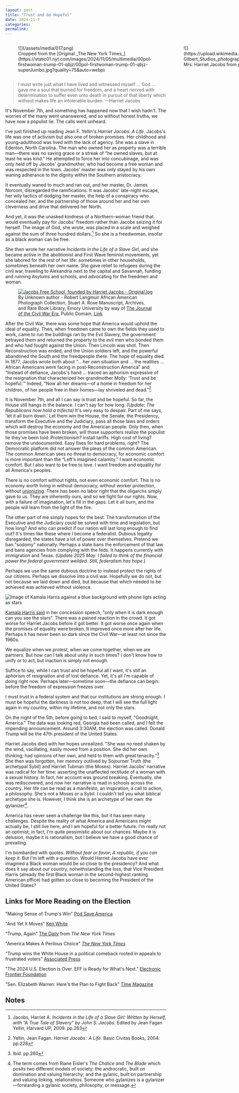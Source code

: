 ```yaml
---
layout: post
title: "Trust and be Hopeful"
date: 2024-11-7
categories:
permalink:
---
```

<div style="display:grid;grid-template-columns:1fr 1fr">
<figure style="padding:0 10px 0 0">
![](/assets/media/017.png)
<figcaption>
Cropped from the [Original _The New York Times_](https://static01.nyt.com/images/2024/11/05/multimedia/00pol-firstwoman-trump-01-qbjz/00pol-firstwoman-trump-01-qbjz-superJumbo.jpg?quality=75&auto=webp)
</figcaption>
</figure>
<figure style="padding:0 0 0 10px">
![](https://upload.wikimedia.org/wikipedia/commons/thumb/e/ee/Gilbert_Studios_photograph_of_Harriet_Jacobs.jpg/800px-Gilbert_Studios_photograph_of_Harriet_Jacobs.jpg)
<figcaption>
Mrs. Harriet Jacobs from <a href="https://en.wikipedia.org/wiki/User:Adam_Cuerden" class="extiw" title="en:User:Adam Cuerden">Adam Cuerden</a> - <a rel="nofollow" class="external text" href="https://www.journalofthecivilwarera.org/2019/07/harriet-jacobs-working-for-freedpeople-in-civil-war-alexandria/harriet-jacobs-portrait-copy/">Journal of the Civil War Era</a>, Public Domain, <a href="https://commons.wikimedia.org/w/index.php?curid=91475514">Link</a>
</figcaption>
</figure>
</div>


> I must write just what I have lived and witnessed myself … God … gave me a soul that burned for freedom, and a heart nerved with determination to suffer even unto death in pursuit of that liberty which without makes life an intolerable burden. —Harriet Jacobs

It's November 7th, and something has happened now that I wish hadn't. The worries of the many went unanswered, and so without honest truths, we have now a populist lie. The calls went unheard.

I've just finished up reading Jean F. Yellin's *Harriet Jacobs: A Life*. Jacobs's life was one of activism but also one of broken promises. Her childhood and young-adulthood was lived with the lack of agency. She was a slave in Edenton, North Carolina. The man who owned her as property was a terrible man—there was no saving grace or a streak of "he owned slaves, but at least he was kind." He attempted to force her into concubinage, and was only held off by Jacobs' grandmother, who had become a free woman and was respected in the town. Jacobs' master was only stayed by his own waning adherance to the dignity within the Southern aristocracy.

It eventually waned to much and ran out, and her master, Dr. James Norcom, disregarded the ramifications. It was Jacobs' late-night escape, her wily tactics of dodging her master, the help of a conspiracy who concealed her, and the partnership of those around her and her own cleverness and drive that delivered her North.

And yet, it was the unasked kindness of a Northern-woman friend that would eventually pay for Jacobs' freedom rather than Jacobs seizing it for herself. The image of God, she wrote, was placed in a scale and weighed against the sum of three hundred dollars.[^incidents-263] So she is a freedwoman, insofar as a black woman can be free. 

She then wrote her narrative *Incidents in the Life of a Slave Girl*, and she became active in the abolitionist and First Wave feminist movements, yet she labored for the rest of her life: sometimes in other households, sometimes beneath her own name. She gave relief to refugees during the civil war, traveling to Alexandria next to the capital and Savannah, funding and running Asylums and schools, and advocating for the freedmen and woman.

<figure>
<a href="https://commons.wikimedia.org/wiki/File:Jacobs_Free_School,_founded_by_Harriet_Jacobs_-_Original.jpg#/media/File:Jacobs_Free_School,_founded_by_Harriet_Jacobs_-_Original.jpg"><img src="https://upload.wikimedia.org/wikipedia/commons/2/27/Jacobs_Free_School%2C_founded_by_Harriet_Jacobs_-_Original.jpg" alt="Jacobs Free School, founded by Harriet Jacobs - Original.jpg"></a>
<figcaption>
By Unknown author - Robert Langmuir African American Photograph Collection, Stuart A. Rose Manuscript, Archives, and Rare Book Library, Emory University by way of <a rel="nofollow" class="external text" href="https://www.journalofthecivilwarera.org/2019/07/harriet-jacobs-working-for-freedpeople-in-civil-war-alexandria/">The Journal of the Civil War Era</a>, Public Domain, <a href="https://commons.wikimedia.org/w/index.php?curid=91573571">Link</a>
</figcaption>
</figure>

After the Civil War, there was some hope that America would uphold the ideal of equality. Then, when freedmen came to own the fields they used to work, came to run the buildings ran by the Evil Slavery, the government betrayed them and returned the property to the evil men who bonded them and who had fought against the Union. Then Lincoln was shot. Then Reconstruction was ended, and the Union soldiers left, and the powerful abandoned the South and the freedpeople there. The hope of equality died. In 1877, Jacobs wrote both about “… her own situation and … the realities … African Americans were facing in post-Reconstruction America” and “Instead of defiance, Jacobs's hand … traced an aphorism expressive of the resignation that characterized her grandmother Molly: ‘Trust and be hopeful.’” Indeed, “Now all her dreams—of a home in freedom for her children, of her people free in their homes—lay shriveled and dead.”[^a-life-228]

It is November 7th, and all I can say is trust and be hopeful. So far, the House still hangs in the balance. I can't say for how long. _(Update: The Republicans now hold a trifecta)_  It's very easy to despair. Part of me says, 'let it all burn down.' Let them win the House, the Senate, the Presidency, transform the Executive and the Judiciary, pass all those laws and orders which will destroy the economy and the American people. Only then, when those promises have been broken, will those supporters realize the populist lie they've been told: Protectionism? install tariffs. High cost of living? remove the undocumented. Easy fixes for hard problems, right? The Democratic platform did not answer the pleas of the common American. The common American sees no threat to democracy, for economic comfort is more important than the “Left's imagined calamity.” I want economic comfort. But I also want to be free to love. I want freedom and equality for all America's peoples.

There is no comfort without rights, not even economic comfort. This is no economy worth living in without democracy, without worker protection, without [unionizing](https://pluralistic.net/2024/11/11/rip-jane-mcalevey/#organize). There has been no labor right that the oligarchs simply gave to us. They are inherently ours, and so we fight for our rights. Now, with a failure of imagination, let's fill in the gaps. Let it all burn, and the people will learn from the light of the fire.

The other part of me simply hopes for the best. The transformation of the Executive and the Judiciary could be solved with time and legislation, but how long? And who can predict if our nation will last long enough to find out? It's times like these where I become a federalist. Dubious legality disregarded, the states have a lot of power over themselves. Pretend we ban "sodomy" nationally. Perhaps a state bans the enforcement of that law and bans agencies from complying with the feds. It happens currently with immigration and Texas. (*Update 2025 May: I failed to think of the financial power the federal government weilded. Still, federalism has hope.*)

Perhaps we use the same dubious doctrine to instead protect the rights of our citizens. Perhaps we dissolve into a civil war. Hopefully we do not, but not because we laid down and died, but because that which needed to be achieved was achieved without violence.

![Image of Kamala Harris against a blue background with phone ligts acting as stars](/assets/media/kamala_stars.jpg)

[Kamala Harris said](https://www.youtube.com/live/WckEFzGku0Q?si=yIWD-c4UnnS9Rgq4&t=676) in her concession speech, "only when it is dark enough can you see the stars". There was a pained reaction in the crowd. It got worse for Harriet Jacobs before it got better. It got worse once again when the promises of equality were broken. It improved once more after her life. Perhaps it has never been so dark since the Civil War—at least not since the 1960s.

We equalize when we protest, when we come together, when we are partners. But how can I talk about unity in such times? I don't know how to unify or to act, but inaction is simply not enough.

Suffice to say, while I can trust and be hopeful all I want, it's still an aphorism of resignation and of lost defiance. Yet, it's all I'm capable of doing right now. Perhaps later—sometime soon—the defiance can begin: before the freedom of expression freezes over.

I must trust in a federal system and that our institutions are strong enough. I must be hopeful the darkness is not too deep, that I will see the full light again in my country, within my lifetime, and not only the stars.

On the night of the 5th, before going to bed, I said to myself, "Goodnight, America." The data was looking red, Georgia had been called, and I felt the impending announcement. Around 3:30AM, the election was called. Donald Trump will be the 47th president of the United States.

Harriet Jacobs died with her hopes unrealized. "She was no reed shaken by the wind, vacillating, easily moved from a position. She did her own thinking; had opinions of her own, and held to them with great tenacity."[^a-life-260] She then was forgotten, her memory outlived by Sojourner Truth (the archetypal Sybil) and Harriet Tubman (the Moses). Harriet Jacobs' narrative was radical for her time: asserting the unaffected rectitude of a woman with a sexual history. In fact, her account was ground breaking. Eventually, she was rediscovered, and now her narrative is read in schools across the country. Her life can be read as a manifesto, an inspiration, a call to action, a philosophy. She's not a Moses or a Sybil. I couldn't tell you what biblical archetype she is. However, I think she is an archetype of her own: the gylanizer[^eisler].

America has never seen a challenge like this, but it has seen many challenges. Despite the reality of what America and Americans might actually be, I still live here, and I am hopeful for a better future. I'm really not an optimist; in fact, I'm quite pessimistic about our chances. Maybe it is delusion, maybe it is rationalism, but I believe we have a good chance of prevailing.

I'm bombarded with quotes. *Without fear or favor*; *A republic, if you can keep it*. But I'm left with a question. Would Harriet Jacobs have ever imagined a Black woman would be so close to the presidency? And what does it say about our country, notwithstanding the loss, that Vice President Harris (already the first Black woman in the second-highest ranking American office) had gotten so close to becoming the President of the United States?

## Links for More Reading on the Election
"Making Sense of Trump's Win" [Pod Save America](https://crooked.com/podcast-series/pod-save-america/)

"And Yet It Moves" [Ken White](https://www.popehat.com/p/and-yet-it-moves)

"Trump, Again" [The Daily](https://www.nytimes.com/2024/11/06/podcasts/the-daily/trump-election.html) from *The New York Times*

"America Makes A Perilous Choice" *[The New York Times](www.nytimes.com/2024/11/06/opinion/trump-wins.html)*

"Trump wins the White House in a political comeback rooted in appeals to frustrated voters" [Associated Press](https://apnews.com/article/election-day-trump-harris-white-house-83c8e246ab97f5b97be45cdc156af4e2)

"The 2024 U.S. Election is Over. EFF is Ready for What's Next." [Electronic Frontier Foundation](https://www.eff.org/deeplinks/2024/11/2024-us-election-over-eff-ready-whats-next)

"Sen. Elizabeth Warren: Here's the Plan to Fight Back" [Time Magazine](https://time.com/collection/time100-voices/7173801/elizabeth-warren-democrats-plan-after-2024-election/)

## Notes
[^incidents-263]: Jacobs, Harriet A. _Incidents in the Life of a Slave Girl: Written by Herself, with “A True Tale of Slavery” by John S. Jacobs_. Edited by Jean Fagan Yellin, Harvard UP, 2009. pp.263
[^a-life-228]: Yellin, Jean Fagan. _Harriet Jacobs : A Life_. Basic Civitas Books, 2004. pp.228
[^a-life-260]: Ibid. pp.260
[^eisler]: The term comes from Riane Eisler's _The Chalice and The Blade_ which posits two different models of society: the androcratic, built on domination and valuing hierarchy; and the gylanic, built on partnership and valuing linking, relationshios. Someone who gylanizes is a gylanizer—forwarding a gylanic society, philosophy, or message.

